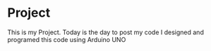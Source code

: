 # Project
This is my Project.
Today is the day to post my code
I designed and programed this code using Arduino UNO
